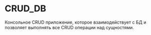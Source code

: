 # CRUD_DB
 Консольное CRUD приложение, которое взаимодействует с БД и позволяет выполнять все CRUD операции над сущностями.
